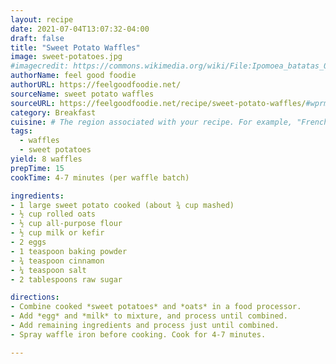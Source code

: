 ```yaml
---
layout: recipe
date: 2021-07-04T13:07:32-04:00
draft: false
title: "Sweet Potato Waffles" 
image: sweet-potatoes.jpg
#imagecredit: https://commons.wikimedia.org/wiki/File:Ipomoea_batatas_006.JPG
authorName: feel good foodie
authorURL: https://feelgoodfoodie.net/
sourceName: sweet potato waffles
sourceURL: https://feelgoodfoodie.net/recipe/sweet-potato-waffles/#wprm-recipe-container-5621
category: Breakfast
cuisine: # The region associated with your recipe. For example, "French", Mediterranean", or "American".
tags: 
  - waffles
  - sweet potatoes
yield: 8 waffles
prepTime: 15
cookTime: 4-7 minutes (per waffle batch)

ingredients:
- 1 large sweet potato cooked (about ¾ cup mashed)
- ½ cup rolled oats
- ½ cup all-purpose flour
- ½ cup milk or kefir
- 2 eggs
- 1 teaspoon baking powder
- ¾ teaspoon cinnamon
- ¼ teaspoon salt
- 2 tablespoons raw sugar

directions:
- Combine cooked *sweet potatoes* and *oats* in a food processor.
- Add *egg* and *milk* to mixture, and process until combined.
- Add remaining ingredients and process just until combined.
- Spray waffle iron before cooking. Cook for 4-7 minutes.

---
```

